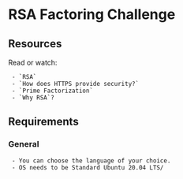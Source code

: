 # RSA Factoring Challenge
## Resources
Read or watch:

     - `RSA`
     - `How does HTTPS provide security?`
     - `Prime Factorization`
     - `Why RSA`?
## Requirements
### General
     - You can choose the language of your choice.
     - OS needs to be Standard Ubuntu 20.04 LTS/
